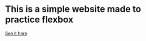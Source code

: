 # This is a simple website made to practice flexbox
<a href="https://yousafsabir.github.io/23-learning-flexbox/" target="_blank"> See it here </a>
